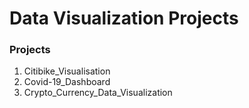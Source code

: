 Data Visualization Projects
===========================

### Projects

1) Citibike_Visualisation
2) Covid-19_Dashboard
3) Crypto_Currency_Data_Visualization
